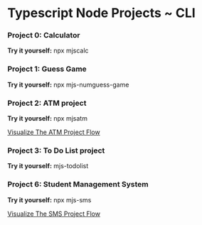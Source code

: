# Typescript Node Projects ~ CLI 


<p> </p>
<h3>Project 0: Calculator</h3>
  <p>  <b>Try it yourself:</b> npx mjscalc </p>

<h3>Project 1: Guess Game</h3>
  <p>   <b>Try it yourself:</b> npx mjs-numguess-game </p>

<h3>Project 2: ATM project</h3>
  <p>  <b>Try it yourself:</b> npx mjsatm </p>
  <a href = "https://user-images.githubusercontent.com/28400845/211151380-d78749d3-b173-4490-8fd6-bbe7f45bab4a.png">  Visualize The ATM Project Flow </a>
  
<h3>Project 3: To Do List project</h3>
  <p>  <b>Try it yourself:</b> mjs-todolist </p>
  
<h3>Project 6: Student Management System</h3>
  <p>   <b>Try it yourself:</b> npx mjs-sms </p>
  <a href = "https://user-images.githubusercontent.com/28400845/211277612-a1a240b1-8c3d-4e82-a931-4f6f49d02cdd.png">Visualize The SMS Project Flow </a>
